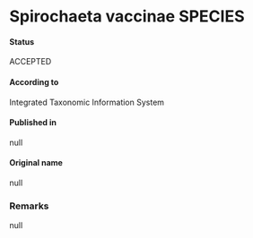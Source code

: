 Spirochaeta vaccinae SPECIES
=======

#### Status
ACCEPTED

#### According to
Integrated Taxonomic Information System

#### Published in
null

#### Original name
null

### Remarks
null